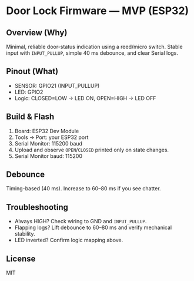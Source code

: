 # Door Lock Firmware — MVP (ESP32)

## Overview (Why)
Minimal, reliable door-status indication using a reed/micro switch.
Stable input with `INPUT_PULLUP`, simple 40 ms debounce, and clear Serial logs.

## Pinout (What)
- SENSOR: GPIO21 (INPUT_PULLUP)
- LED: GPIO2
- Logic: CLOSED=LOW → LED ON, OPEN=HIGH → LED OFF

## Build & Flash 
1. Board: ESP32 Dev Module
2. Tools → Port: your ESP32 port
3. Serial Monitor: 115200 baud
4. Upload and observe `OPEN`/`CLOSED` printed only on state changes.
5. Serial Monitor baud: 115200


## Debounce
Timing-based (40 ms). Increase to 60–80 ms if you see chatter.

## Troubleshooting
- Always HIGH? Check wiring to GND and `INPUT_PULLUP`.
- Flapping logs? Lift debounce to 60–80 ms and verify mechanical stability.
- LED inverted? Confirm logic mapping above.

## License
MIT

